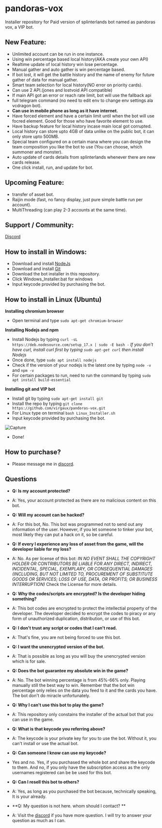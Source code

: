 # pandoras-vox
Installer repository for Paid version of splinterlands bot named as pandoras vox, a VIP bot. 

## New Feature: 
- Unlimited account can be run in one instance.
- Using win percentage based local history(AKA create your own API)
- Realtime update of local history win lose percentage. 
- Manual gather and auto gather is win percentage based. 
- If bot lost, it will get the battle history and the name of enemy for future gather of data for manual gather. 
- Smart team selection for local history(NO error on priority cards). 
- Can use 2 API.(jones and lostvoid API compatible)
- If main API got an error or reach rate limit, bot will use the fallback api
- full telegram command (no need to edit env to change env settings ala vcdragon bot). 
- **Can use in mobile phone as long as it have internet.**
- Have forced element and have a certain limit until when the bot will use focred element. Good for those who have favorite element to use. 
- Have backup feature for local history incase main local got corrupted. 
- Local history can store upto 4GB of data unlike on the public bot, it can only store upto 500MB.
- Special team configured on a certain mana where you can design the team composition you like the bot to use (You can choose, which summoner and monster). 
- Auto update of cards details from splinterlands whenever there are new cards release.
- One click install, run, and update for bot. 



## Upcoming Feature: 
- transfer of asset bot.
- Raijin mode (fast, no fancy display, just pure simple battle run per account). 
- MultiThreading (can play 2-3 accounts at the same time).

## Support / Community:
[Discord](https://discord.gg/ADAdMfug)

## How to install in Windows:
- Download and install [NodeJs](https://nodejs.org/it/download/)
- Download and install [Git](https://git-scm.com/download/win)
- Download the bot installer in this repository.
- Click Windows_Installer.bat for windows  
- Input keycode provided by purchasing the bot. 

## How to install in Linux (Ubuntu)

**Installing chromium browser**
- Open terminal and type `sudo apt-get chromium-browser`

**Installing Nodejs and npm**
- Install Nodejs by typing `curl -sL https://deb.nodesource.com/setup_17.x | sudo -E bash -` 
 *If you don't have curl, install curl first by typing `sudo apt-get curl` then install Nodejs*
- Once done, type `sudo apt install nodejs`
- Check if the version of your nodejs is the latest one by typing `node -v` and `npm -v`
- For certain packages to run, need to run the command by typing `sudo apt install build-essential`


**Installing git and VIP bot**
- Install git by typing `sudo apt-get install git`
- Install the repo by typing `git clone https://github.com/virgaux/pandoras-vox.git` 
- For Linux type on terminal `bash Linux_Installer.sh`
- Input keycode provided by purchasing the bot. 


 ![Capture](https://user-images.githubusercontent.com/89733547/150942224-bfb14dae-76c2-4914-937a-89f391bb5bae.PNG)
 
 
- Done! 

## How to purchase?
- Please message me in [discord](https://discord.gg/ADAdMfug).

## Questions
- **Q: Is my account protected?** 
- A: Yes, your account protected as there are no malicious content on this bot. 

- **Q: Will my account can be hacked?** 
- A: For this bot, No. This bot was programmed not to send out any information of the user. However, if you let someone to tinker your bot, most likely they can put a hack on it, so be careful.

- **Q: If every I experience any loss of asset from the game, will the developer liable for my loss?** 
- A: No. As per license of this bot:
*IN NO EVENT SHALL THE COPYRIGHT HOLDER OR CONTRIBUTORS BE LIABLE
FOR ANY DIRECT, INDIRECT, INCIDENTAL, SPECIAL, EXEMPLARY, OR CONSEQUENTIAL
DAMAGES (INCLUDING, BUT NOT LIMITED TO, PROCUREMENT OF SUBSTITUTE GOODS OR
SERVICES; LOSS OF USE, DATA, OR PROFITS; OR BUSINESS INTERRUPTION)*
Check the License for more details. 

- **Q: Why the codes/scripts are encrypted? Is the developer hiding something?** 
- A: This bot codes are encrypted to protect the intellectial property of the developer. The developer decided to encrypt the codes to piracy or any form of unauthorized duplication, distribution, or use of this bot. 

- **Q: I don't trust any script or codes that I can't read.** 
- A: That's fine, you are not being forced to use this bot. 

- **Q: I want the unencrypted version of the bot.** 
- A: That is possible as long as you will buy the unencrypted version which is for sale. 

- **Q: Does the bot guarantee my absolute win in the game?** 
- A: No. The bot winning percentage is from 45%-66% only. Playing manually still the best way to win. Remember that the bot win percentage only relies on the data you feed to it and the cards you have. The bot don't do miracle unfortunately. 

- **Q: Why I can't use this bot to play the game?** 
- A: This repository only constains the installer of the actual bot that you can use in the game. 

- **Q: What is that keycode you referring above?** 
- A: The keycode is your private key for you to use the bot. Without it, you can't install or use the actual bot. 

- **Q: Can someone I know can use my keycode?** 
- Yes and no. Yes, if you purchased the whole bot and share the keycode to them. And no, if you only have the subscription access as the only usernames registered can be be used for this bot. 

- **Q: Can I resell this bot to others?** 
- A: Yes, as long as you purchased the bot because, technically speaking, It is your already. 

- **Q: My question is not here. whom should I contact? ** 
- A: Visit the [discord](https://discord.gg/ADAdMfug) if you have more question. I will try to answer your question as much as I can. 
